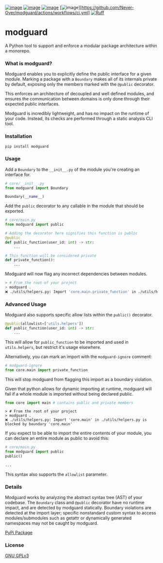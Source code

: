 [![image](https://img.shields.io/pypi/v/modguard.svg)](https://pypi.python.org/pypi/modguard)
[![image](https://img.shields.io/pypi/l/modguard.svg)](https://pypi.python.org/pypi/modguard)
[![image](https://img.shields.io/pypi/pyversions/modguard.svg)](https://pypi.python.org/pypi/modguard)
[![image](https://github.com/Never-Over/modguard/actions/workflows/ci.yml/badge.svg)][https://github.com/Never-Over/modguard/actions/workflows/ci.yml]
[![Ruff](https://img.shields.io/endpoint?url=https://raw.githubusercontent.com/astral-sh/ruff/main/assets/badge/v2.json)](https://github.com/astral-sh/ruff)
# modguard
A Python tool to support and enforce a modular package architecture within a monorepo.

### What is modguard?
Modguard enables you to explicitly define the public interface for a given module. Marking a package with a `Boundary` makes all of its internals private by default, exposing only the members marked with the `@public` decorator.

This enforces an architecture of decoupled and well defined modules, and ensures the communication between domains is only done through their expected public interfaces.

Modguard is incredibly lightweight, and has no impact on the runtime of your code. Instead, its checks are performed through a static analysis CLI tool.

### Installation
```bash
pip install modguard
```

### Usage
Add a `Boundary` to the `__init__.py` of the module you're creating an interface for.
```python
# core/__init__.py
from modguard import Boundary

Boundary(__name__)
```

Add the `public` decorator to any callable in the module that should be exported.
```python
# core/main.py
from modguard import public

# Adding the decorator here signifies this function is public
@public
def public_function(user_id: int) -> str:
    ...

# This function will be considered private
def private_function():
    ...
```
Modguard will now flag any incorrect dependencies between modules.
```bash
> # From the root of your project
> modguard .
❌ ./utils/helpers.py: Import 'core.main.private_function' in ./utils/helpers.py is blocked by boundary 'core.main'
```

### Advanced Usage
Modguard also supports specific allow lists within the `public()` decorator.
```python
@public(allowlist=['utils.helpers'])
def public_function(user_id: int) -> str:
    ...
```
This will allow for `public_function` to be imported and used in `utils.helpers`, but restrict it's usage elsewhere. 

Alternatively, you can mark an import with the `modguard-ignore` comment:
```python
# modguard-ignore
from core.main import private_function
```
This will stop modguard from flagging this import as a boundary violation.


Given that python allows for dynamic importing at runtime, modguard will fail if a whole module is imported without being declared public.
```python
from core import main # contains public and private members
```
```shell
> # From the root of your project
> modguard .
❌ ./utils/helpers.py: Import 'core.main' in ./utils/helpers.py is blocked by boundary 'core.main'
```

If you expect to be able to import the entire contents of your module, you can declare an entire module as public to avoid this:
```python
# core/main.py
from modguard import public
public()

...
```
This syntax also supports the `allowlist` parameter.


### Details
Modguard works by analyzing the abstract syntax tree (AST) of your codebase. The `Boundary` class and `@public` decorator have no runtime impact, and are detected by modguard statically. Boundary violations are detected at the import layer; specific nonstandard custom syntax to access modules/submodules such as getattr or dynamically generated namespaces may not be caught by modguard.

[PyPi Package](https://pypi.org/project/modguard/)

### License
[GNU GPLv3](LICENSE)
